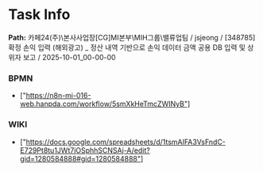 # Task Info

**Path:** 카페24(주)\본사사업장\[CG]MI본부\MIH그룹\밸류업팀 / jsjeong / [348785] 확정 손익 입력 (해외광고) _ 정산 내역 기반으로 손익 데이터 금액 공용 DB 입력 및 상위자 보고 / 2025-10-01_00-00-00

### BPMN
- ["https://n8n-mi-016-web.hanpda.com/workflow/5smXkHeTmcZWINyB"]

### WIKI
- ["https://docs.google.com/spreadsheets/d/1tsmAIFA3VsFndC-E729Pt8tu1JWt7jOSphhSCNSAj-A/edit?gid=1280584888#gid=1280584888"]

